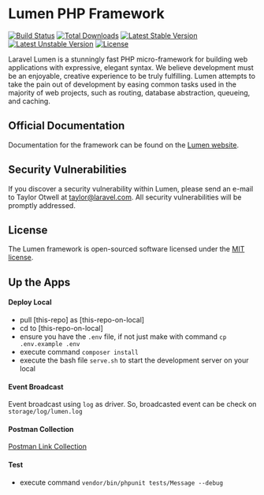 # Lumen PHP Framework

[![Build Status](https://travis-ci.org/laravel/lumen-framework.svg)](https://travis-ci.org/laravel/lumen-framework)
[![Total Downloads](https://poser.pugx.org/laravel/lumen-framework/d/total.svg)](https://packagist.org/packages/laravel/lumen-framework)
[![Latest Stable Version](https://poser.pugx.org/laravel/lumen-framework/v/stable.svg)](https://packagist.org/packages/laravel/lumen-framework)
[![Latest Unstable Version](https://poser.pugx.org/laravel/lumen-framework/v/unstable.svg)](https://packagist.org/packages/laravel/lumen-framework)
[![License](https://poser.pugx.org/laravel/lumen-framework/license.svg)](https://packagist.org/packages/laravel/lumen-framework)

Laravel Lumen is a stunningly fast PHP micro-framework for building web applications with expressive, elegant syntax. We believe development must be an enjoyable, creative experience to be truly fulfilling. Lumen attempts to take the pain out of development by easing common tasks used in the majority of web projects, such as routing, database abstraction, queueing, and caching.

## Official Documentation

Documentation for the framework can be found on the [Lumen website](https://lumen.laravel.com/docs).

## Security Vulnerabilities

If you discover a security vulnerability within Lumen, please send an e-mail to Taylor Otwell at taylor@laravel.com. All security vulnerabilities will be promptly addressed.

## License

The Lumen framework is open-sourced software licensed under the [MIT license](https://opensource.org/licenses/MIT).

## Up the Apps
#### Deploy Local
* pull [this-repo] as [this-repo-on-local]
* cd to [this-repo-on-local]
* ensure you have the `.env` file, if not just make with command `cp .env.example .env`
* execute command `composer install`
* execute the bash file `serve.sh` to start the development server on your local

#### Event Broadcast
Event broadcast using `log` as driver. So, broadcasted event can be check on `storage/log/lumen.log`

#### Postman Collection
[Postman Link Collection](https://documenter.getpostman.com/view/381955/SWLccUAK?version=latest)

#### Test
* execute command `vendor/bin/phpunit tests/Message --debug`
